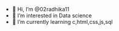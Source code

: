 - 👋 Hi, I’m @02radhika11
- 👀 I’m interested in Data science
- 🌱 I’m currently learning c,html,css,js,sql

<!---
02radhika11/02radhika11 is a ✨ special ✨ repository because its `README.md` (this file) appears on your GitHub profile.
You can click the Preview link to take a look at your changes.
--->
